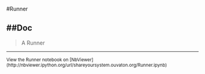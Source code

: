 
<!--
FrozenIsBool False
-->

#Runner

##Doc
----


> 
> A Runner
> 
> 

----

<small>
View the Runner notebook on [NbViewer](http://nbviewer.ipython.org/url/shareyoursystem.ouvaton.org/Runner.ipynb)
</small>

